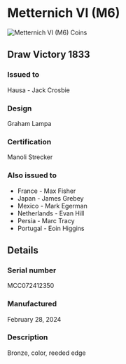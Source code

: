 
# Metternich VI (M6)

![Metternich VI (M6) Coins](m6-coins.jpg)

## Draw Victory 1833

### Issued to

Hausa - Jack Crosbie

### Design

Graham Lampa

### Certification

Manoli Strecker

### Also issued to

* France - Max Fisher
* Japan - James Grebey
* Mexico - Mark Egerman
* Netherlands - Evan Hill
* Persia - Marc Tracy
* Portugal - Eoin Higgins

## Details

### Serial number

MCC072412350

### Manufactured
February 28, 2024

### Description

Bronze, color, reeded edge

